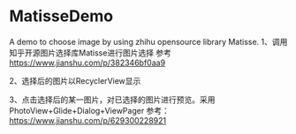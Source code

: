 # MatisseDemo
A demo to choose image by using zhihu opensource library Matisse.
1、调用知乎开源图片选择库Matisse进行图片选择 
   参考 https://www.jianshu.com/p/382346bf0aa9
   
2、选择后的图片以RecyclerView显示

3、点击选择后的某一图片，对已选择的图片进行预览。采用PhotoView+Glide+Dialog+ViewPager
  参考：https://www.jianshu.com/p/629300228921
